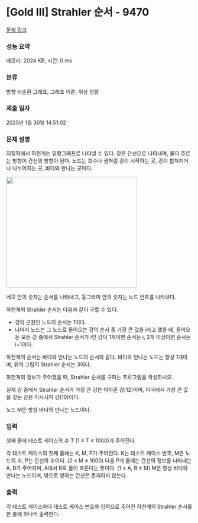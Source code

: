 # [Gold III] Strahler 순서 - 9470 

[문제 링크](https://www.acmicpc.net/problem/9470) 

### 성능 요약

메모리: 2024 KB, 시간: 0 ms

### 분류

방향 비순환 그래프, 그래프 이론, 위상 정렬

### 제출 일자

2025년 1월 30일 14:51:02

### 문제 설명

<p>지질학에서 하천계는 유향그래프로 나타낼 수 있다. 강은 간선으로 나타내며, 물이 흐르는 방향이 간선의 방향이 된다. 노드는 호수나 샘처럼 강이 시작하는 곳, 강이 합쳐지거나 나누어지는 곳, 바다와 만나는 곳이다.</p>

<p><img alt="" src="https://www.acmicpc.net/upload/images/strahler.png" style="height:299px; width:354px"></p>

<p>네모 안의 숫자는 순서를 나타내고, 동그라미 안의 숫자는 노드 번호를 나타낸다.</p>

<p>하천계의 Strahler 순서는 다음과 같이 구할 수 있다.</p>

<ul>
	<li>강의 근원인 노드의 순서는 1이다.</li>
	<li>나머지 노드는 그 노드로 들어오는 강의 순서 중 가장 큰 값을 i라고 했을 때, 들어오는 모든 강 중에서 Strahler 순서가 i인 강이 1개이면 순서는 i, 2개 이상이면 순서는 i+1이다.</li>
</ul>

<p>하천계의 순서는 바다와 만나는 노드의 순서와 같다. 바다와 만나는 노드는 항상 1개이며, 위의 그림의 Strahler 순서는 3이다.</p>

<p>하천계의 정보가 주어졌을 때, Strahler 순서를 구하는 프로그램을 작성하시오.</p>

<p>실제 강 중에서 Strahler 순서가 가장 큰 강은 아마존 강(12)이며, 미국에서 가장 큰 값을 갖는 강은 미시시피 강(10)이다.</p>

<p>노드 M은 항상 바다와 만나는 노드이다.</p>

### 입력 

 <p>첫째 줄에 테스트 케이스의 수 T (1 ≤ T ≤ 1000)가 주어진다.</p>

<p>각 테스트 케이스의 첫째 줄에는 K, M, P가 주어진다. K는 테스트 케이스 번호, M은 노드의 수, P는 간선의 수이다. (2 ≤ M ≤ 1000) 다음 P개 줄에는 간선의 정보를 나타내는 A, B가 주어지며, A에서 B로 물이 흐른다는 뜻이다. (1 ≤ A, B ≤ M) M은 항상 바다와 만나는 노드이며, 밖으로 향하는 간선은 존재하지 않는다.</p>

### 출력 

 <p>각 테스트 케이스마다 테스트 케이스 번호와 입력으로 주어진 하천계의 Strahler 순서를 한 줄에 하나씩 출력한다.</p>

